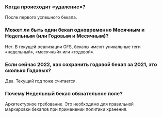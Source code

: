 ### Когда происходит «удаление»?

После первого успешного бекапа.

### Может ли быть один бекап одновременно Месячным и Недельным (или Годовым и Месячным)?

Нет. В текущей реализации GFS, бекапы имеют уникальные теги «недельный», «месячный» или «годовой».

### Если сейчас 2022, как сохранить годовой бекап за 2021, это сколько Годовых?

Два. Текущий год тоже считается.

### Почему Недельный бекап обязательное поле?

Архитектурное требование. Это необходимо для правильной маркировки бекапов при применении политики хранения.
